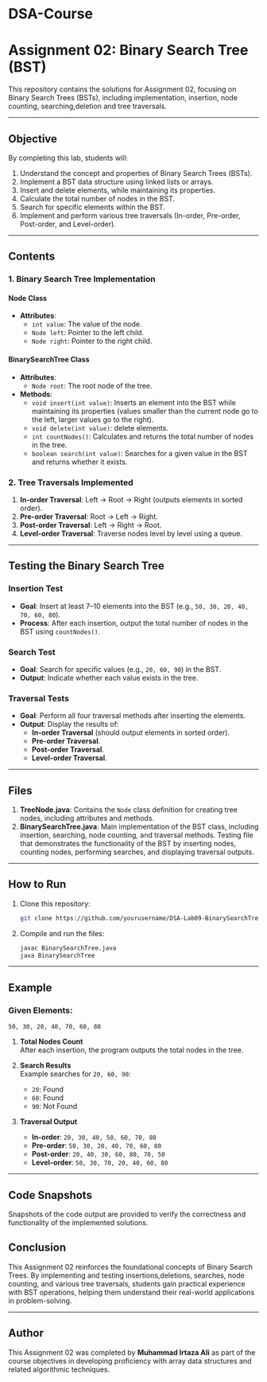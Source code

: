 # DSA-Course

# Assignment 02: Binary Search Tree (BST)  

This repository contains the solutions for Assignment 02, focusing on Binary Search Trees (BSTs), including implementation, insertion, node counting, searching,deletion and tree traversals.

---

## Objective  

By completing this lab, students will:  

1. Understand the concept and properties of Binary Search Trees (BSTs).  
2. Implement a BST data structure using linked lists or arrays.  
3. Insert and delete elements, while maintaining its properties.  
4. Calculate the total number of nodes in the BST.  
5. Search for specific elements within the BST.  
6. Implement and perform various tree traversals (In-order, Pre-order, Post-order, and Level-order).  

---

## Contents  

### 1. **Binary Search Tree Implementation**  

#### **Node Class**  
- **Attributes**:  
  - `int value`: The value of the node.  
  - `Node left`: Pointer to the left child.  
  - `Node right`: Pointer to the right child.  

#### **BinarySearchTree Class**  
- **Attributes**:  
  - `Node root`: The root node of the tree.  
- **Methods**:  
  - `void insert(int value)`: Inserts an element into the BST while maintaining its properties (values smaller than the current node go to the left, larger values go to the right).  
  - `void delete(int value)`: delete elements.  
  - `int countNodes()`: Calculates and returns the total number of nodes in the tree.  
  - `boolean search(int value)`: Searches for a given value in the BST and returns whether it exists.  

### 2. **Tree Traversals Implemented**  
1. **In-order Traversal**: Left → Root → Right (outputs elements in sorted order).  
2. **Pre-order Traversal**: Root → Left → Right.  
3. **Post-order Traversal**: Left → Right → Root.  
4. **Level-order Traversal**: Traverse nodes level by level using a queue.  

---

## Testing the Binary Search Tree  

### **Insertion Test**  
- **Goal**: Insert at least 7–10 elements into the BST (e.g., `50, 30, 20, 40, 70, 60, 80`).  
- **Process**: After each insertion, output the total number of nodes in the BST using `countNodes()`.  

### **Search Test**  
- **Goal**: Search for specific values (e.g., `20, 60, 90`) in the BST.  
- **Output**: Indicate whether each value exists in the tree.  

### **Traversal Tests**  
- **Goal**: Perform all four traversal methods after inserting the elements.  
- **Output**: Display the results of:  
  - **In-order Traversal** (should output elements in sorted order).  
  - **Pre-order Traversal**.  
  - **Post-order Traversal**.  
  - **Level-order Traversal**.  

---

## Files  

1. **TreeNode.java**: Contains the `Node` class definition for creating tree nodes, including attributes and methods.  
2. **BinarySearchTree.java**: Main implementation of the BST class, including insertion, searching, node counting, and traversal methods. Testing file that demonstrates the functionality of the BST by inserting nodes, counting nodes, performing searches, and displaying traversal outputs.  

---

## How to Run  

1. Clone this repository:  

   ```bash  
   git clone https://github.com/yourusername/DSA-Lab09-BinarySearchTree  
   ```  

2. Compile and run the files:  

   ```bash  
   javac BinarySearchTree.java  
   java BinarySearchTree  
   ```  

---

## Example  

### **Given Elements**:  
`50, 30, 20, 40, 70, 60, 80`  

1. **Total Nodes Count**  
   After each insertion, the program outputs the total nodes in the tree.  

2. **Search Results**  
   Example searches for `20, 60, 90`:
   - `20`: Found  
   - `60`: Found  
   - `90`: Not Found  

3. **Traversal Output**  
   - **In-order**: `20, 30, 40, 50, 60, 70, 80`  
   - **Pre-order**: `50, 30, 20, 40, 70, 60, 80`  
   - **Post-order**: `20, 40, 30, 60, 80, 70, 50`  
   - **Level-order**: `50, 30, 70, 20, 40, 60, 80`  

---


## Code Snapshots
Snapshots of the code output are provided to verify the correctness and functionality of the implemented solutions.

## Conclusion  

This Assignment 02 reinforces the foundational concepts of Binary Search Trees. By implementing and testing insertions,deletions, searches, node counting, and various tree traversals, students gain practical experience with BST operations, helping them understand their real-world applications in problem-solving.  

---


## Author
This Assignment 02 was completed by **Muhammad Irtaza Ali** as part of the course objectives in developing proficiency with array data structures and related algorithmic techniques.
